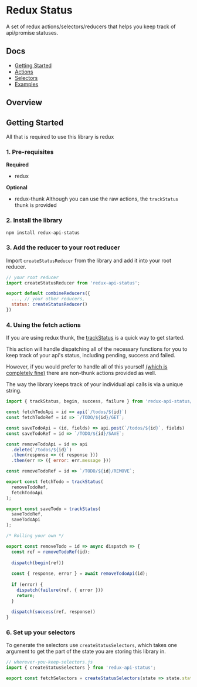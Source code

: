 # Redux Status
A set of redux actions/selectors/reducers that helps you keep track of api/promise statuses.

## Docs
 - [Getting Started](#getting-started)
 - [Actions](docs/actions.md)
 - [Selectors](docs/selectors.md)
 - [Examples](docs/examples.md)

## Overview

## Getting Started
All that is required to use this library is redux 

### 1. Pre-requisites
**Required**
- redux

**Optional**
- redux-thunk Although you can use the raw actions, the `trackStatus` thunk is provided

### 2. Install the library
```sh
npm install redux-api-status
```

### 3. Add the reducer to your root reducer
Import `createStatusReducer` from the library and add it into your root reducer.

```js
// your root reducer
import createStatusReducer from 'redux-api-status';

export default combineReducers({
  ..., // your other reducers,
  status: createStatusReducer()
})
```

### 4. Using the fetch actions
If you are using redux thunk, the [trackStatus](docs/actions.md#trackstatusref-getpromise-options---thunk) is a quick way to get started.

This action will handle dispatching all of the necessary functions for you to keep track of your api's status, including pending, success and failed.
 
However, if you would prefer to handle all of this yourself [(which is completely fine)](docs/examples.md#making-api-calls-your-own-way) there are non-thunk actions provided as well.

The way the library keeps track of your individual api calls is via a unique string.

```js
import { trackStatus, begin, success, failure } from 'redux-api-status/actions';

const fetchTodoApi = id => api(`/todos/${id}`)
const fetchTodoRef = id => `/TODO/${id}/GET`;

const saveTodoApi = (id, fields) => api.post(`/todos/${id}`, fields)
const saveTodoRef = id => `/TODO/${id}/SAVE`;

const removeTodoApi = id => api
  .delete(`/todos/${id}`)
  .then(response => ({ response }))
  .then(err => ({ error: err.message }))

const removeTodoRef = id => `/TODO/${id}/REMOVE`;

export const fetchTodo = trackStatus(
  removeTodoRef,
  fetchTodoApi
);

export const saveTodo = trackStatus(
  saveTodoRef,
  saveTodoApi
);

/* Rolling your own */

export const removeTodo = id => async dispatch => {
  const ref = removeTodoRef(id);
  
  dispatch(begin(ref))
  
  const { response, error } = await removeTodoApi(id);
  
  if (error) {
    dispatch(failure(ref, { error }))
    return;
  }
  
  dispatch(success(ref, response))
}
```

### 6. Set up your selectors
To generate the selectors use `createStatusSelectors`, which takes one argument to get the part of the state you are storing this library in.   

```js
// wherever-you-keep-selectors.js
import { createStatusSelectors } from 'redux-api-status';

export const fetchSelectors = createStatusSelectors(state => state.status);
```
